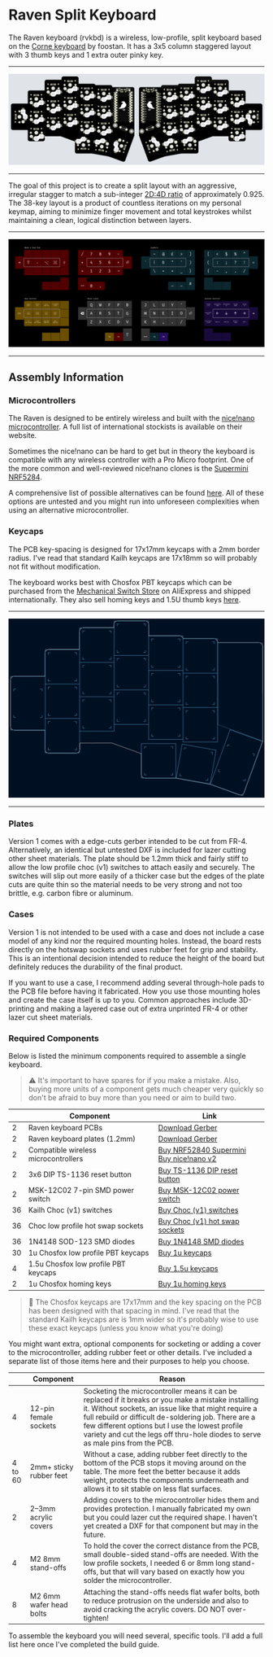 # Raven Split Keyboard

The Raven keyboard (rvkbd) is a wireless, low-profile, split keyboard based on the [Corne keyboard](https://github.com/foostan/crkbd) by foostan. It has a 3x5 column staggered layout with 3 thumb keys and 1 extra outer pinky key.

---

![PCB Preview](images/pcb-preview.png)

---

The goal of this project is to create a split layout with an aggressive, irregular stagger to match a sub-integer [2D:4D ratio](https://en.wikipedia.org/wiki/Digit_ratio) of approximately 0.925. The 38-key layout is a product of countless iterations on my personal keymap, aiming to minimize finger movement and total keystrokes whilst maintaining a clean, logical distinction between layers.

---

![Example Keymap](images/example-keymap.png)

---

## Assembly Information

### Microcontrollers

The Raven is designed to be entirely wireless and built with the [nice!nano microcontroller](https://nicekeyboards.com/nice-nano/). A full list of international stockists is available on their website.

Sometimes the nice!nano can be hard to get but in theory the keyboard is compatible with any wireless controller with a Pro Micro footprint. One of the more common and well-reviewed nice!nano clones is the [Supermini NRF5284](https://www.aliexpress.com/item/1005006035505133.html).

A comprehensive list of possible alternatives can be found [here](https://github.com/joric/nrfmicro/wiki/Alternatives). All of these options are untested and you might run into unforeseen complexities when using an alternative microcontroller.

### Keycaps

The PCB key-spacing is designed for 17x17mm keycaps with a 2mm border radius. I've read that standard Kailh keycaps are 17x18mm so will probably not fit without modification.

The keyboard works best with Chosfox PBT keycaps which can be purchased from the [Mechanical Switch Store](https://www.aliexpress.com/item/1005004558099208.html) on AliExpress and shipped internationally. They also sell homing keys and 1.5U thumb keys [here](https://www.aliexpress.com/item/1005004780019538.html).

---

![Layout Preview](images/layout-preview.png)

---

### Plates

Version 1 comes with a edge-cuts gerber intended to be cut from FR-4. Alternatively, an identical but untested DXF is included for lazer cutting other sheet materials. The plate should be 1.2mm thick and fairly stiff to allow the low profile choc (v1) switches to attach easily and securely. The switches will slip out more easily of a thicker case but the edges of the plate cuts are quite thin so the material needs to be very strong and not too brittle, e.g. carbon fibre or aluminum.

### Cases

Version 1 is not intended to be used with a case and does not include a case model of any kind nor the required mounting holes. Instead, the board rests directly on the hotswap sockets and uses rubber feet for grip and stability. This is an intentional decision intended to reduce the height of the board but definitely reduces the durability of the final product.

If you want to use a case, I recommend adding several through-hole pads to the PCB file before having it fabricated. How you use those mounting holes and create the case itself is up to you. Common approaches include 3D-printing and making a layered case out of extra unprinted FR-4 or other lazer cut sheet materials.

### Required Components

Below is listed the minimum components required to assemble a single keyboard.

> ⚠️  It's important to have spares for if you make a mistake. Also, buying more units of a component gets much cheaper very quickly so don't be afraid to buy more than you need or aim to build two.

| | Component | Link |
|-|-----------|------|
| 2 | Raven keyboard PCBs | [Download Gerber](raven-split-38key/raven-split-38key__choc-hotswap-n!n/pcb/gerber.zip ) |
| 2 | Raven keyboard plates (1.2mm) | [Download Gerber](raven-split-38key/raven-split-38key__choc-hotswap-n!n/pcb/gerber.zip "download") |
| 2 | Compatible wireless microcontrollers | [Buy NRF52840 Supermini](https://www.aliexpress.com/w/wholesale-NRF52840-Supermini.html) <br> [Buy nice!nano v2](https://nicekeyboards.com/nice-nano) |
| 2 | 3x6 DIP TS-1136 reset button | [Buy TS-1136 DIP reset button](https://www.aliexpress.com/w/wholesale-TS%2525252d1136-DIP-button.html) |
| 2 | MSK-12C02 7-pin SMD power switch | [Buy MSK-12C02 power switch](https://www.aliexpress.com/w/wholesale-MSK%2525252d12C02-7%2525252dpin-SMD-toggle-switch.htmlf) |
| 36 | Kailh Choc (v1) switches | [Buy Choc (v1) switches](https://lowprokb.ca/collections/switches/products/sunset-tactile-choc-switches) |
| 36 | Choc low profile hot swap sockets | [Buy Choc (v1) hot swap sockets](https://www.kailhswitch.com/mechanical-keyboard-switches/box-switches/choc-type-hot-swap-socket.html) |
| 36 | 1N4148 SOD-123 SMD diodes | [Buy 1N4148 SMD diodes](https://www.aliexpress.com/w/wholesale-1N4148-SOD%2525252d123-SMD-diode.html) |
| 30 | 1u Chosfox low profile PBT keycaps | [Buy 1u keycaps](https://www.aliexpress.com/item/1005004558099208.html) |
| 4 | 1.5u Chosfox low profile PBT keycaps | [Buy 1.5u keycaps](https://www.aliexpress.com/item/1005004780019538.html) |
| 2 | 1u Chosfox homing keys | [Buy 1u homing keys](https://www.aliexpress.com/item/1005004780019538.html) |

> 👀  The Chosfox keycaps are 17x17mm and the key spacing on the PCB has been designed with that spacing in mind. I've read that the standard Kailh keycaps are is 1mm wider so it's probably wise to use these exact keycaps (unless you know what you're doing)

You might want extra, optional components for socketing or adding a cover to the microcontroller, adding rubber feet or other details. I've included a separate list of those items here and their purposes to help you choose.

| | Component | Reason |
|-|-----------|--------|
| 4 | 12-pin female sockets | Socketing the microcontroller means it can be replaced if it breaks or you make a mistake installing it. Without sockets, an issue like that might require a full rebuild or difficult de-soldering job. There are a few different options but I use the lowest profile variety and cut the legs off thru-hole diodes to serve as male pins from the PCB. |
| 4 to 60 | 2mm+ sticky rubber feet | Without a case, adding rubber feet directly to the bottom of the PCB stops it moving around on the table. The more feet the better because it adds weight, protects the components underneath and allows it to sit stable on less flat surfaces. |
| 2 | 2–3mm acrylic covers | Adding covers to the microcontroller hides them and provides protection. I manually fabricated my own but you could lazer cut the required shape. I haven't yet created a DXF for that component but may in the future. |
| 4 | M2 8mm stand-offs | To hold the cover the correct distance from the PCB, small double-sided stand-offs are needed. With the low profile sockets, I needed 6 or 8mm long stand-offs, but that will vary based on exactly how you solder the microcontroller. |
| 8 | M2 6mm wafer head bolts | Attaching the stand-offs needs flat wafer bolts, both to reduce protrusion on the underside and also to avoid cracking the acrylic covers. DO NOT over-tighten! |

To assemble the keyboard you will need several, specific tools. I'll add a full list here once I've completed the build guide.
